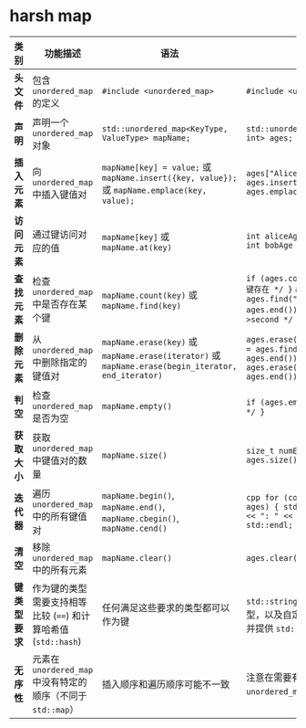 # harsh map

| 类别           | 功能描述                                                                 | 语法                                                                 | 示例                                                                                                                               |
| -------------- | ------------------------------------------------------------------------ | -------------------------------------------------------------------- | ---------------------------------------------------------------------------------------------------------------------------------- |
| **头文件** | 包含 `unordered_map` 的定义                                               | `#include <unordered_map>`                                           | `#include <unordered_map>`                                                                                                         |
| **声明** | 声明一个 `unordered_map` 对象                                              | `std::unordered_map<KeyType, ValueType> mapName;`                   | `std::unordered_map<std::string, int> ages;`                                                                                        |
| **插入元素** | 向 `unordered_map` 中插入键值对                                           | `mapName[key] = value;` 或 `mapName.insert({key, value});` 或 `mapName.emplace(key, value);` | `ages["Alice"] = 30;` `ages.insert({"Bob", 25});` `ages.emplace("Charlie", 35);`                                                 |
| **访问元素** | 通过键访问对应的值                                                         | `mapName[key]` 或 `mapName.at(key)`                                 | `int aliceAge = ages["Alice"];` `int bobAge = ages.at("Bob");`                                                                      |
| **查找元素** | 检查 `unordered_map` 中是否存在某个键                                       | `mapName.count(key)` 或 `mapName.find(key)`                           | `if (ages.count("Alice")) { /* 键存在 */ }` `auto it = ages.find("Bob"); if (it != ages.end()) { /* 键存在，值是 it->second */ }` |
| **删除元素** | 从 `unordered_map` 中删除指定的键值对                                     | `mapName.erase(key)` 或 `mapName.erase(iterator)` 或 `mapName.erase(begin_iterator, end_iterator)` | `ages.erase("Charlie");` `auto it = ages.find("Bob"); if (it != ages.end()) { ages.erase(it); }` `ages.erase(ages.begin(), ages.end());` |
| **判空** | 检查 `unordered_map` 是否为空                                             | `mapName.empty()`                                                    | `if (ages.empty()) { /* map 为空 */ }`                                                                                             |
| **获取大小** | 获取 `unordered_map` 中键值对的数量                                         | `mapName.size()`                                                     | `size_t numElements = ages.size();`                                                                                                |
| **迭代器** | 遍历 `unordered_map` 中的所有键值对                                       | `mapName.begin()`, `mapName.end()`, `mapName.cbegin()`, `mapName.cend()` | ```cpp for (const auto& pair : ages) { std::cout << pair.first << ": " << pair.second << std::endl; } ```                         |
| **清空** | 移除 `unordered_map` 中的所有元素                                           | `mapName.clear()`                                                    | `ages.clear();`                                                                                                                   |
| **键类型要求** | 作为键的类型需要支持相等比较 (`==`) 和计算哈希值 (`std::hash`)             | 任何满足这些要求的类型都可以作为键                                     | `std::string`, `int`, `char` 等内置类型，以及自定义的类（需要重载 `==` 并提供 `std::hash` 的特化版本）                             |
| **无序性** | 元素在 `unordered_map` 中没有特定的顺序（不同于 `std::map`）                 | 插入顺序和遍历顺序可能不一致                                         | 注意在需要有序遍历时，`unordered_map` 不是合适的选择。                                                                         |

